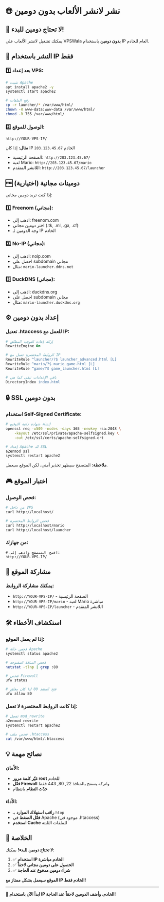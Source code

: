 # 🌐 نشر لانشر الألعاب بدون دومين

## 🎯 لا تحتاج دومين للبدء!

يمكنك تشغيل لانشر الألعاب على VPSWala **بدون دومين** باستخدام IP العام للخادم.

## 🚀 النشر باستخدام IP فقط

### 1️⃣ بعد إعداد VPS:
```bash
# تثبيت Apache
apt install apache2 -y
systemctl start apache2

# رفع الملفات
cp -r launcher/* /var/www/html/
chown -R www-data:www-data /var/www/html/
chmod -R 755 /var/www/html/
```

### 2️⃣ الوصول للموقع:
```
http://YOUR-VPS-IP/
```

**مثال:** إذا كان IP الخادم `203.123.45.67`
- الصفحة الرئيسية: `http://203.123.45.67/`
- لعبة Mario: `http://203.123.45.67/mario`
- اللانشر المتقدم: `http://203.123.45.67/launcher`

## 🆓 دومينات مجانية (اختيارية)

إذا كنت تريد دومين مجاني:

### 1️⃣ Freenom (مجاني):
- اذهب إلى: freenom.com
- اختر دومين مجاني (.tk, .ml, .ga, .cf)
- وجه الدومين لـ IP الخادم

### 2️⃣ No-IP (مجاني):
- اذهب إلى: noip.com
- احصل على subdomain مجاني
- مثال: `mario-launcher.ddns.net`

### 3️⃣ DuckDNS (مجاني):
- اذهب إلى: duckdns.org
- احصل على subdomain مجاني
- مثال: `mario-launcher.duckdns.org`

## ⚙️ إعداد بدون دومين

### تعديل .htaccess للعمل مع IP:
```apache
# إزالة إعادة التوجيه المطلق
RewriteEngine On

# الروابط المختصرة تعمل مع IP
RewriteRule ^launcher/?$ launcher_advanced.html [L]
RewriteRule ^mario/?$ mario_game.html [L]
RewriteRule ^game/?$ game_launcher.html [L]

# باقي الإعدادات تبقى كما هي
DirectoryIndex index.html
```

## 🔒 SSL بدون دومين

### استخدام Self-Signed Certificate:
```bash
# إنشاء شهادة ذاتية التوقيع
openssl req -x509 -nodes -days 365 -newkey rsa:2048 \
    -keyout /etc/ssl/private/apache-selfsigned.key \
    -out /etc/ssl/certs/apache-selfsigned.crt

# إعداد Apache للـ SSL
a2enmod ssl
systemctl restart apache2
```

**ملاحظة:** المتصفح سيظهر تحذير أمني، لكن الموقع سيعمل.

## 🎮 اختبار الموقع

### فحص الوصول:
```bash
# من داخل VPS
curl http://localhost/

# فحص الروابط المختصرة
curl http://localhost/mario
curl http://localhost/launcher
```

### من جهازك:
```
# افتح المتصفح واذهب إلى:
http://YOUR-VPS-IP/
```

## 📱 مشاركة الموقع

### يمكنك مشاركة الروابط:
- `http://YOUR-VPS-IP/` - الصفحة الرئيسية
- `http://YOUR-VPS-IP/mario` - لعبة Mario مباشرة
- `http://YOUR-VPS-IP/launcher` - اللانشر المتقدم

## 🛠️ استكشاف الأخطاء

### إذا لم يعمل الموقع:
```bash
# فحص حالة Apache
systemctl status apache2

# فحص المنافذ المفتوحة
netstat -tlnp | grep :80

# فحص Firewall
ufw status

# فتح المنفذ 80 إذا كان مغلق
ufw allow 80
```

### إذا كانت الروابط المختصرة لا تعمل:
```bash
# تفعيل mod_rewrite
a2enmod rewrite
systemctl restart apache2

# فحص ملف .htaccess
cat /var/www/html/.htaccess
```

## 💡 نصائح مهمة

### الأمان:
- **غيّر كلمة مرور root** للخادم
- **فعّل Firewall** واتركه يسمح بالمنافذ 22, 80, 443 فقط
- **حدّث النظام** بانتظام

### الأداء:
- **راقب استهلاك الموارد** بـ `htop`
- **فعّل الضغط** في Apache (موجود في .htaccess)
- **استخدم Cache** للملفات الثابتة

## 🎯 الخلاصة

**لا تحتاج دومين للبدء!** يمكنك:

1. ✅ **استخدام IP الخادم مباشرة**
2. ✅ **الحصول على دومين مجاني لاحقاً**
3. ✅ **شراء دومين مدفوع عند الحاجة**

**الموقع سيعمل بشكل ممتاز مع IP الخادم فقط!**

---

**🎉 ابدأ الآن باستخدام IP الخادم، وأضف الدومين لاحقاً عند الحاجة!**
